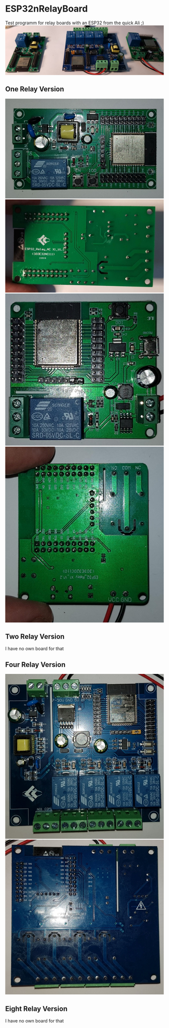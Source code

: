 # ESP32nRelayBoard
Test programm for relay boards with an ESP32 from the quick Ali ;)
![Alt text](img/nRelayBoardBanner1.jpg "Title")



## One Relay Version
![Alt text](img/nRelayBoardOne240VOben.jpg "Title")
![Alt text](img/nRelayBoardOne240VUnten.jpg "Title")
![Alt text](img/nRelayBoardProgOben.jpg "Title")
![Alt text](img/nRelayBoardProgUnten.jpg "Title")

## Two Relay Version
I have no own board for that


## Four Relay Version 
![Alt text](img/4Relay240VOben.jpg "Title")
![Alt text](img/4Relay240Vunten.jpg "Title")

## Eight Relay Version 
I have no own board for that